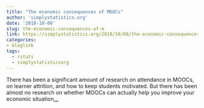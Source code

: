 ```yaml
---
title: "The economic consequences of MOOCs"
author: 'simplystatistics.org'
date: '2018-10-08'
slug: the-economic-consequences-of-m
link: https://simplystatistics.org/2018/10/08/the-economic-consequences-of-moocs/
categories:
- bloglink
tags:
  - rstats
  - simplystatisticsorg
---
```


There has been a significant amount of research on attendance in MOOCs, on learner attrition, and how to keep students motivated. But there has been almost no research on whether MOOCs can actually help you improve your economic situation[... <i class="fas fa-external-link-alt"></i>](https://simplystatistics.org/2018/10/08/the-economic-consequences-of-moocs/)

